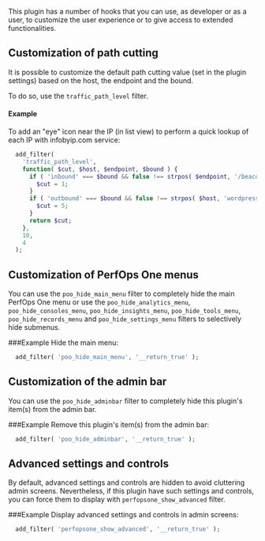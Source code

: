 This plugin has a number of hooks that you can use, as developer or as a user, to customize the user experience or to give access to extended functionalities.

## Customization of path cutting
It is possible to customize the default path cutting value (set in the plugin settings) based on the host, the endpoint and the bound.

To do so, use the `traffic_path_level` filter.

#### Example
To add an "eye" icon near the IP (in list view) to perform a quick lookup of each IP with infobyip.com service:
```php
  add_filter(
    'traffic_path_level',
    function( $cut, $host, $endpoint, $bound ) {
      if ( 'inbound' === $bound && false !== strpos( $endpoint, '/beacon' ) ) {
        $cut = 1;
      }
      if ( 'outbound' === $bound && false !== strpos( $host, 'wordpress.org' ) ) {
        $cut = 5;
      }
      return $cut;
    },
    10,
    4
  );
```

## Customization of PerfOps One menus
You can use the `poo_hide_main_menu` filter to completely hide the main PerfOps One menu or use the `poo_hide_analytics_menu`, `poo_hide_consoles_menu`, `poo_hide_insights_menu`, `poo_hide_tools_menu`, `poo_hide_records_menu` and `poo_hide_settings_menu` filters to selectively hide submenus.

###Example
Hide the main menu:
```php
  add_filter( 'poo_hide_main_menu', '__return_true' );
```

## Customization of the admin bar
You can use the `poo_hide_adminbar` filter to completely hide this plugin's item(s) from the admin bar.

###Example
Remove this plugin's item(s) from the admin bar:
```php
  add_filter( 'poo_hide_adminbar', '__return_true' );
```

## Advanced settings and controls
By default, advanced settings and controls are hidden to avoid cluttering admin screens. Nevertheless, if this plugin have such settings and controls, you can force them to display with `perfopsone_show_advanced` filter.

###Example
Display advanced settings and controls in admin screens:
```php
  add_filter( 'perfopsone_show_advanced', '__return_true' );
```